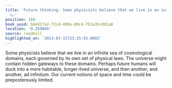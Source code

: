 ```yaml
---
title: 'Future thinking: Some physicists believe that we live in an infinite sea of
  c…'
position: 169
book_uuid: b64d17a2-72cd-499a-89c4-753a35c081a8
location: '0.269866'
source: readmill
highlighted_on: '2013-03-31T23:25:55.000Z'
---
```


Some physicists believe that we live in an infinite sea of cosmological domains, each governed by its own set of physical laws. The universe might contain hidden gateways to these domains. Perhaps future humans will duck into a more habitable, longer-lived universe, and then another, and another, ad infinitum. Our current notions of space and time could be preposterously limited.